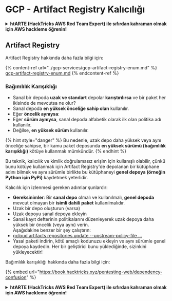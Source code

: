 # GCP - Artifact Registry Kalıcılığı

<details>

<summary><strong>htARTE (HackTricks AWS Red Team Expert)</strong></a><strong> ile sıfırdan kahraman olmak için AWS hackleme öğrenin!</strong></summary>

HackTricks'ı desteklemenin diğer yolları:

* Şirketinizi HackTricks'te **reklamını görmek** veya **HackTricks'i PDF olarak indirmek** için [**ABONELİK PLANLARINI**](https://github.com/sponsors/carlospolop) kontrol edin!
* [**Resmi PEASS & HackTricks ürünlerini**](https://peass.creator-spring.com) edinin.
* Özel [**NFT'lerden**](https://opensea.io/collection/the-peass-family) oluşan koleksiyonumuz olan [**The PEASS Family**](https://opensea.io/collection/the-peass-family)'i keşfedin.
* 💬 [**Discord grubuna**](https://discord.gg/hRep4RUj7f) veya [**telegram grubuna**](https://t.me/peass) katılın veya **Twitter** 🐦 [**@hacktricks_live**](https://twitter.com/hacktricks_live)'ı takip edin.
* **Hacking hilelerinizi** [**HackTricks**](https://github.com/carlospolop/hacktricks) ve [**HackTricks Cloud**](https://github.com/carlospolop/hacktricks-cloud) github reposuna **PR göndererek** paylaşın.

</details>

## Artifact Registry

Artifact Registry hakkında daha fazla bilgi için:

{% content-ref url="../gcp-services/gcp-artifact-registry-enum.md" %}
[gcp-artifact-registry-enum.md](../gcp-services/gcp-artifact-registry-enum.md)
{% endcontent-ref %}

### Bağımlılık Karışıklığı

* Sanal bir depoda **uzak ve standart** depolar **karıştırılırsa** ve bir paket her ikisinde de mevcutsa ne olur?
* Sanal depoda **en yüksek önceliğe sahip olan** kullanılır.
* Eğer **öncelik aynıysa**:
* Eğer **sürüm aynıysa**, sanal depoda alfabetik olarak ilk olan politika adı kullanılır.
* Değilse, **en yüksek sürüm** kullanılır.

{% hint style="danger" %}
Bu nedenle, uzak depo daha yüksek veya aynı önceliğe sahipse, bir kamu paket deposunda **en yüksek sürümü (bağımlılık karışıklığı)** kötüye kullanmak mümkündür.
{% endhint %}

Bu teknik, kalıcılık ve kimlik doğrulamasız erişim için kullanışlı olabilir, çünkü bunu kötüye kullanmak için Artifact Registry'de depolanan bir kütüphane adını bilmek ve aynı sürümle birlikte bu kütüphaneyi **genel depoya (örneğin Python için PyPi)** kaydetmek yeterlidir.

Kalıcılık için izlenmesi gereken adımlar şunlardır:

* **Gereksinimler**: Bir **sanal depo** olmalı ve kullanılmalı, **genel depoda** mevcut olmayan bir **isimli dahili paket** kullanılmalıdır.
* Uzak bir depo oluşturun (varsa)
* Uzak depoyu sanal depoya ekleyin
* Sanal kayıt defterinin politikalarını düzenleyerek uzak depoya daha yüksek bir öncelik (veya aynı) verin.\
Aşağıdakine benzer bir şey çalıştırın:
* [gcloud artifacts repositories update --upstream-policy-file ...](https://cloud.google.com/sdk/gcloud/reference/artifacts/repositories/update#--upstream-policy-file)
* Yasal paketi indirin, kötü amaçlı kodunuzu ekleyin ve aynı sürümle genel depoya kaydedin. Her bir geliştirici bunu yüklediğinde, sizinkini yükleyecektir!

Bağımlılık karışıklığı hakkında daha fazla bilgi için:

{% embed url="https://book.hacktricks.xyz/pentesting-web/dependency-confusion" %}

<details>

<summary><strong>htARTE (HackTricks AWS Red Team Expert)</strong></a><strong> ile sıfırdan kahraman olmak için AWS hackleme öğrenin!</strong></summary>

HackTricks'ı desteklemenin diğer yolları:

* Şirketinizi HackTricks'te **reklamını görmek** veya **HackTricks'i PDF olarak indirmek** için [**ABONELİK PLANLARINI**](https://github.com/sponsors/carlospolop) kontrol edin!
* [**Resmi PEASS & HackTricks ürünlerini**](https://peass.creator-spring.com) edinin.
* Özel [**NFT'lerden**](https://opensea.io/collection/the-peass-family) oluşan koleksiyonumuz olan [**The PEASS Family**](https://opensea.io/collection/the-peass-family)'i keşfedin.
* 💬 [**Discord grubuna**](https://discord.gg/hRep4RUj7f) veya [**telegram grubuna**](https://t.me/peass) katılın veya **Twitter** 🐦 [**@hacktricks_live**](https://twitter.com/hacktricks_live)'ı takip edin.
* **Hacking hilelerinizi** [**HackTricks**](https://github.com/carlospolop/hacktricks) ve [**HackTricks Cloud**](https://github.com/carlospolop/hacktricks-cloud) github reposuna **PR göndererek** paylaşın.

</details>

